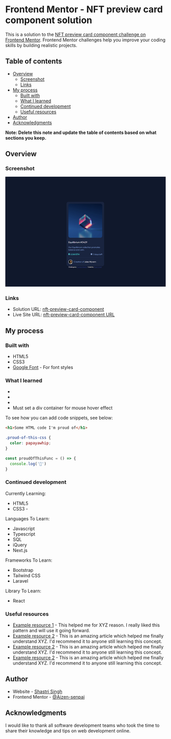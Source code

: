 # Frontend Mentor - NFT preview card component solution

This is a solution to the [NFT preview card component challenge on Frontend Mentor](https://www.frontendmentor.io/challenges/nft-preview-card-component-SbdUL_w0U). Frontend Mentor challenges help you improve your coding skills by building realistic projects. 

## Table of contents

- [Overview](#overview)
  - [Screenshot](#screenshot)
  - [Links](#links)
- [My process](#my-process)
  - [Built with](#built-with)
  - [What I learned](#what-i-learned)
  - [Continued development](#continued-development)
  - [Useful resources](#useful-resources)
- [Author](#author)
- [Acknowledgments](#acknowledgments)

**Note: Delete this note and update the table of contents based on what sections you keep.**

## Overview

### Screenshot

![](./screenshot.png)

### Links

- Solution URL: [nft-preview-card-component](https://github.com/shastri-singh/nft-preview-card-component)
- Live Site URL: [nft-preview-card-component URL](https://your-live-site-url.com)

## My process

### Built with

- HTML5
- CSS3
- [Google Font](https://fonts.googleapis.com/css2?family=Outfit:wght@300;400;600;700&display=swap) - For font styles

### What I learned

- 
- 
- 
- Must set a div container for mouse hover effect


To see how you can add code snippets, see below:

```html
<h1>Some HTML code I'm proud of</h1>
```
```css
.proud-of-this-css {
  color: papayawhip;
}
```
```js
const proudOfThisFunc = () => {
  console.log('🎉')
}
```


### Continued development

Currently Learning:
- HTML5
- CSS3 - 

Languages To Learn:
- Javascript
- Typescript
- SQL
- iQuery
- Next.js

Frameworks To Learn:
- Bootstrap
- Tailwind CSS
- Laravel

Library To Learn:
- React

### Useful resources

- [Example resource 1](https://www.example.com) - This helped me for XYZ reason. I really liked this pattern and will use it going forward.
- [Example resource 2](https://www.example.com) - This is an amazing article which helped me finally understand XYZ. I'd recommend it to anyone still learning this concept.
- [Example resource 2](https://www.example.com) - This is an amazing article which helped me finally understand XYZ. I'd recommend it to anyone still learning this concept.
- [Example resource 2](https://www.example.com) - This is an amazing article which helped me finally understand XYZ. I'd recommend it to anyone still learning this concept.

## Author

- Website - [Shastri Singh](https://www.shastrisingh.com)
- Frontend Mentor - [@Aizen-senpai](https://www.frontendmentor.io/profile/Aizen-senpai)

## Acknowledgments

I would like to thank all software development teams who took the time to share their knowledge and tips on web development online.

